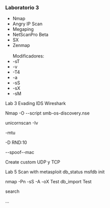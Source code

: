 <h3>Laboratorio 3</h3>

<list>
<ul>
<li>Nmap</li>
<li>Angry IP Scan</li>
<li>Megaping</li>
<li>NetScanPro Beta</li>
<li>SX</li>

<li>Zenmap</li><br>
Modificadores:
<li>-sT</li>
<li>-v</li>
<li>-T4</li>
<li>-a</li>
<li>-sS</li>
<li>-sX</li>
<li>-sM</li>
</ul>
</list>

Lab 3 Evading IDS
Wireshark

Nmap
-O
--script smb-os-discovery.nse

unicornscan -Iv

-mtu

-D RND:10

--spoof--mac 

Create custom UDP y TCP

Lab 5
Scan with metasploit
db_status
msfdb init

nmap -Pn -sS -A -oX Test
db_import Test

search

...

